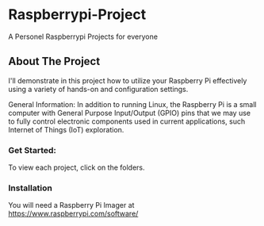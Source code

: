 <a name="readme-top"></a>
# Raspberrypi-Project
A Personel Raspberrypi Projects for everyone


## About The Project

I'll demonstrate in this project how to utilize your Raspberry Pi effectively using a variety of hands-on and configuration settings.

General Information:
In addition to running Linux, the Raspberry Pi is a small computer with General Purpose Input/Output (GPIO) pins that we may use to fully control electronic components used in current applications, such Internet of Things (IoT) exploration.


### Get Started:
To view each project, click on the folders.



### Installation

You will need a Raspberry Pi Imager at https://www.raspberrypi.com/software/


